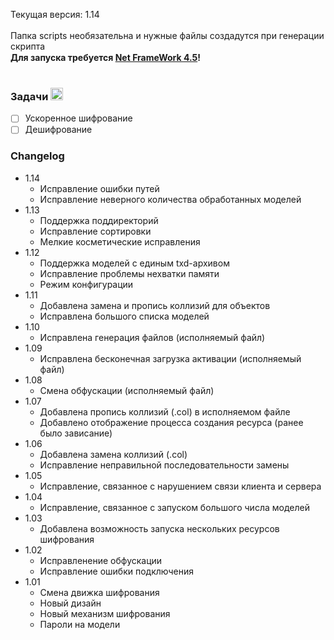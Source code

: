 Текущая версия: 1.14<br/>
<br/>
Папка scripts необязательна и нужные файлы создадутся при генерации скрипта<br/>
**Для запуска требуется [Net FrameWork 4.5](https://www.microsoft.com/ru-RU/download/details.aspx?id=56116)!** <img src="https://1.bp.blogspot.com/-zUuu5w_9_i0/V6ID2Q8jRxI/AAAAAAAAA4c/1BNU0YKjCXo77VUbbF3JyXJgd2Ma0B_3gCLcB/s200/Microsoft%2B.NET%2BFramework.png" width="15"><br/>
<br/>
### Задачи <img src="https://image.flaticon.com/icons/svg/338/338653.svg" width="20">
- [ ] Ускоренное шифрование
- [ ] Дешифрование
### Changelog
- 1.14
	* Исправление ошибки путей
	* Исправление неверного количества обработанных моделей
- 1.13
	* Поддержка поддиректорий
	* Исправление сортировки
	* Мелкие косметические исправления
- 1.12
	* Поддержка моделей с единым txd-архивом
	* Исправление проблемы нехватки памяти
	* Режим конфигурации
- 1.11
	* Добавлена замена и пропись коллизий для объектов
	* Исправлена большого списка моделей
- 1.10
	* Исправлена генерация файлов (исполняемый файл)
- 1.09
	* Исправлена бесконечная загрузка активации (исполняемый файл)
- 1.08
	* Смена обфускации (исполняемый файл)
- 1.07
	* Добавлена пропись коллизий (.col) в исполняемом файле
	* Добавлено отображение процесса создания ресурса (ранее было зависание)
- 1.06
	* Добавлена замена коллизий (.col)
	* Исправление неправильной последовательности замены
- 1.05
	* Исправление, связанное с нарушением связи клиента и сервера
- 1.04
	* Исправление, связанное с запуском большого числа моделей
- 1.03
	* Добавлена возможность запуска нескольких ресурсов шифрования
- 1.02
	* Исправленение обфускации
	* Исправление ошибки подключения
- 1.01
	* Смена движка шифрования
	* Новый дизайн
	* Новый механизм шифрования
	* Пароли на модели